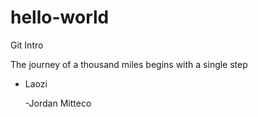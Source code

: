 # hello-world
Git Intro

The journey of a thousand miles begins with a single step 

- Laozi

  -Jordan Mitteco  
